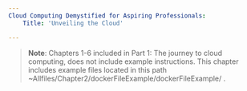 ```yaml
---
Cloud Computing Demystified for Aspiring Professionals:
    Title: 'Unveiling the Cloud'

---
```


>**Note**: Chapters 1-6 included in Part 1: The journey to cloud computing, does not include example instructions. This chapter includes example files located in this path ~Allfiles/Chapter2/dockerFileExample/dockerFileExample/ .

